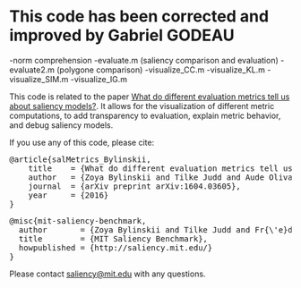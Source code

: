 # This code has been corrected and improved by Gabriel GODEAU

-norm comprehension
-evaluate.m (saliency comparison and evaluation)
-evaluate2.m (polygone comparison)
-visualize_CC.m
-visualize_KL.m
-visualize_SIM.m
-visualize_IG.m

This code is related to the paper [What do different evaluation metrics tell us about saliency models?](http://arxiv.org/abs/1604.03605). It allows for the visualization of different metric computations, to add transparency to evaluation, explain metric behavior, and debug saliency models.

If you use any of this code, please cite: 

<pre>
@article{salMetrics_Bylinskii,
    title    = {What do different evaluation metrics tell us about saliency models?},
    author   = {Zoya Bylinskii and Tilke Judd and Aude Oliva and Antonio Torralba and Fr{\'e}do Durand},
    journal  = {arXiv preprint arXiv:1604.03605},
    year     = {2016}
}
</pre>

<pre>
@misc{mit-saliency-benchmark,
  author       = {Zoya Bylinskii and Tilke Judd and Fr{\'e}do Durand and Aude Oliva and Antonio Torralba},
  title        = {MIT Saliency Benchmark},
  howpublished = {http://saliency.mit.edu/}
}
</pre>

Please contact saliency@mit.edu with any questions.
 
